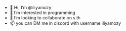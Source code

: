 - 👋 Hi, I’m @iliyamozy
- 👀 I’m interested in programming
- 💞️ I’m looking to collaborate on s.th
- 📫 you can DM me in discord with username iliyamozy

<!---
iliyamozy/iliyamozy is a ✨ special ✨ repository because its `README.md` (this file) appears on your GitHub profile.
You can click the Preview link to take a look at your changes.
--->

